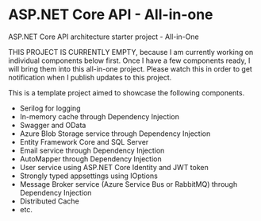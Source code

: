 # ASP.NET Core API - All-in-one
ASP.NET Core API architecture starter project - All-in-One

THIS PROJECT IS CURRENTLY EMPTY, because I am currently working on individual components below first. Once I have a few components ready, I will bring them into this all-in-one project. Please watch this in order to get notification when I publish updates to this project.

This is a template project aimed to showcase the following components. 

- Serilog for logging
- In-memory cache through Dependency Injection
- Swagger and OData
- Azure Blob Storage service through Dependency Injection
- Entity Framework Core and SQL Server
- Email service through Dependency Injection
- AutoMapper through Dependency Injection
- User service using ASP.NET Core Identity and JWT token
- Strongly typed appsettings using IOptions
- Message Broker service (Azure Service Bus or RabbitMQ) through Dependency Injection
- Distributed Cache
- etc.

